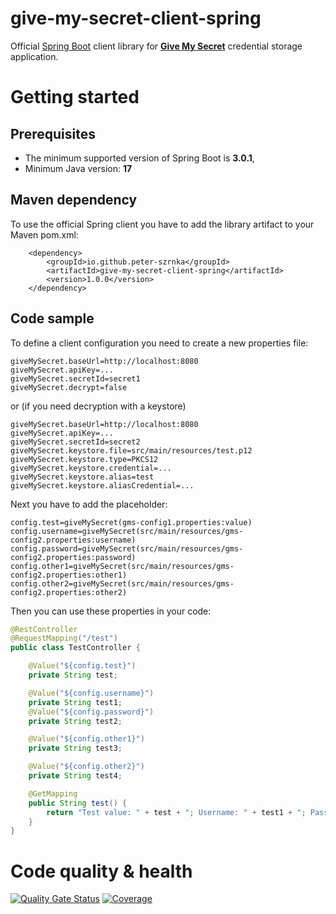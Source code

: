 # give-my-secret-client-spring
Official <u>Spring Boot</u> client library for [**Give My Secret**](https://github.com/peter-szrnka/give-my-secret) credential storage application. 

# Getting started
## Prerequisites

- The minimum supported version of Spring Boot is **3.0.1**,
- Minimum Java version: **17**

## Maven dependency

To use the official Spring client you have to add the library artifact to your Maven pom.xml:

```
    <dependency>
        <groupId>io.github.peter-szrnka</groupId>
        <artifactId>give-my-secret-client-spring</artifactId>
        <version>1.0.0</version>
    </dependency>
```

## Code sample

To define a client configuration you need to create a new properties file:

```
giveMySecret.baseUrl=http://localhost:8080
giveMySecret.apiKey=...
giveMySecret.secretId=secret1
giveMySecret.decrypt=false
```

or (if you need decryption with a keystore)

```
giveMySecret.baseUrl=http://localhost:8080
giveMySecret.apiKey=...
giveMySecret.secretId=secret2
giveMySecret.keystore.file=src/main/resources/test.p12
giveMySecret.keystore.type=PKCS12
giveMySecret.keystore.credential=...
giveMySecret.keystore.alias=test
giveMySecret.keystore.aliasCredential=...
```

Next you have to add the placeholder:

```
config.test=giveMySecret(gms-config1.properties:value)
config.username=giveMySecret(src/main/resources/gms-config2.properties:username)
config.password=giveMySecret(src/main/resources/gms-config2.properties:password)
config.other1=giveMySecret(src/main/resources/gms-config2.properties:other1)
config.other2=giveMySecret(src/main/resources/gms-config2.properties:other2)
```

Then you can use these properties in your code:

```java
@RestController
@RequestMapping("/test")
public class TestController {

    @Value("${config.test}")
    private String test;

    @Value("${config.username}")
    private String test1;
    @Value("${config.password}")
    private String test2;

    @Value("${config.other1}")
    private String test3;

    @Value("${config.other2}")
    private String test4;

    @GetMapping
    public String test() {
        return "Test value: " + test + "; Username: " + test1 + "; Password: " + test2 + ";" + test3 + ";" + test4;
    }
}
```



# Code quality & health
[![Quality Gate Status](https://sonarcloud.io/api/project_badges/measure?project=peter-szrnka_give-my-secret-client-spring&metric=alert_status)](https://sonarcloud.io/summary/new_code?id=peter-szrnka_give-my-secret-client-spring)
[![Coverage](https://sonarcloud.io/api/project_badges/measure?project=peter-szrnka_give-my-secret-client-spring&metric=coverage)](https://sonarcloud.io/summary/new_code?id=peter-szrnka_give-my-secret-client-spring)

